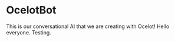 # OcelotBot
This is our conversational AI that we are creating with Ocelot! Hello everyone. Testing.